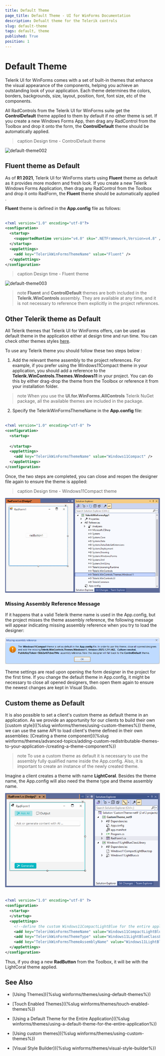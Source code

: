 ```yaml
---
title: Default Theme
page_title: Default Theme - UI for WinForms Documentation
description: Defualt theme for the Telerik controls 
slug: default-theme
tags: default, theme
published: True
position: 1 
---
```


# Default Theme 

Telerik UI for WinForms comes with a set of built-in themes that enhance the visual appearance of the components, helping you achieve an outstanding look of your application. Each theme determines the colors, borders, backgrounds, size, layout, position, font, font size, etc of the components.

All RadControls from the Telerik UI for WinForms suite get the **ControlDefault** theme applied to them by default if no other theme is set. If you create a new Windows Forms App, then drag any RadControl from the Toolbox and drop it onto the form, the **ControlDefault** theme should be automatically applied.

>caption Design time - ControlDefault theme

![default-theme002](images/default-theme002.png)



## Fluent theme as Default

As of **R1 2021**, Telerik UI for WinForms starts using **Fluent** theme as default as it provides more modern and fresh look. If you create a new Telerik Windows Forms Application, then drag any RadControl from the Toolbox and drop it onto RadForm, the **Fluent** theme should be automatically applied .

**Fluent** theme is defined in the **App.config** file as follows:

````XML

<?xml version="1.0" encoding="utf-8"?>
<configuration>
  <startup>
    <supportedRuntime version="v4.0" sku=".NETFramework,Version=v4.8" />
  </startup>
  <appSettings>
    <add key="TelerikWinFormsThemeName" value="Fluent" />
  </appSettings>
</configuration>

````

>caption Design time - Fluent theme

![default-theme003](images/default-theme003.png)


>note **Fluent** and **ControlDefault** themes are both included in the **Telerik.WinControls** assembly. They are available at any time, and it is not necessary to reference them explicitly in the project references.


## Other Telerik theme as Default

All Telerik themes that Telerik UI for WinForms offers, can be used as default theme in the application either at design time and run time. You can check other themes styles [here](https://docs.telerik.com/devtools/winforms/styling-and-appearance/themes-style).

To use any Telerik theme you should follow these two steps below : 
1. Add the relevant theme assembly to the project references. For example, if you prefer using the Windows11Compact theme in your application, you should add a reference to the **Telerik.WinControls.Themes.Windows11** in your project. You can do this by either drag-drop the theme from the Toolbox or reference it from your installation folder. 

>note When you use the **UI.for.WinForms.AllControls** Telerik NuGet package, all the available themes are included in the package.

2. Specify the TelerikWinFormsThemeName in the **App.config** file:

````XML

<?xml version="1.0" encoding="utf-8" ?>
<configuration>
  <startup>
    
  </startup>
  <appSettings>
    <add key="TelerikWinFormsThemeName" value="Windows11Compact" />
  </appSettings>
</configuration>

````

Once, the two steps are completed, you can close and reopen the designer file again to ensure the theme is applied:

>caption Design time - Windows11Compact theme

![default-theme005](images/default-theme005.png)

### Missing Assembly Reference Message

If it happens that a valid Telerik theme name is used in the App.config, but the project misses the theme assembly reference, the following message will appear indicating missing assembly reference when you try to load the designer:

![default-theme004](images/default-theme004.png)

Theme settings are read upon opening the form designer in the project for the first time. If you change the default theme in App.config, it might be necessary to close all opened designers, then open them again to ensure the newest changes are kept in Visual Studio. 

## Custom theme as Default

It is also possible to set a client's custom theme as default theme in an application. As we provide an apportunity for our clients to build their own [custom style]({%slug winforms/themes/using-custom-themes%}) theme, we can use the same API to load client's theme defined in their own assemblies: [Creating a theme component]({%slug winforms/themes/advanced-topics/adding-custom-redistributable-themes-to-your-application-/creating-a-theme-component%}) 

>note To use a custom theme as default it is necessary to use the assembly fully qualified name inside the App.config. Also, it is important to create an instance of the newly created theme. 

Imagine a client creates a theme with name **LightCoral**. Besides the theme name, the App.config will also need the theme type and theme assembly name. 

![default-theme006](images/default-theme006.png)

````XML

<?xml version="1.0" encoding="utf-8" ?>
<configuration>
  <startup>
  </startup>
  <appSettings>
    <!--define the custom Windows11CompactLightBlue for the entire application-->
    <add key="TelerikWinFormsThemeName" value="Windows11CompactLightBlue" />
    <add key="TelerikWinFormsThemeType" value="Windows11LightBlueClassLibrary.Windows11LightBlue"/>
    <add key="TelerikWinFormsThemeAssemblyName" value="Windows11LightBlueClassLibrary, Version=1.0.0.0, Culture=neutral, PublicKeyToken=null" />
  </appSettings>
</configuration>

````

Thus, if you drag a new **RadButton** from the Toolbox, it will be with the LightCoral theme applied. 

## See Also

* [Using Themes]({%slug winforms/themes/using-default-themes%})

* [Touch Enabled Themes]({%slug winforms/themes/touch-enabled-themes%})

* [Using a Default Theme for the Entire Application]({%slug winforms/themes/using-a-default-theme-for-the-entire-application%})

* [Using custom themes]({%slug winforms/themes/using-custom-themes%})

* [Visual Style Builder]({%slug winforms/themes/visual-style-builder%})

